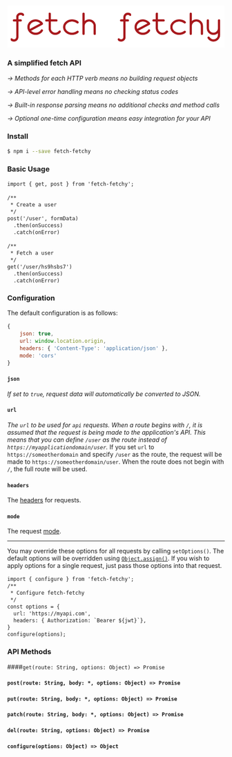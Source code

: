 ![logo](https://github.com/adrice727/fetch-fetchy/raw/develop/logo.png)
### A simplified fetch API

*→ Methods for each HTTP verb means no building request objects*

*→ API-level error handling means no checking status codes*

*→ Built-in response parsing means no additional checks and method calls*

*→ Optional one-time configuration means easy integration for your API*

### Install
```bash
$ npm i --save fetch-fetchy
```
### Basic Usage
```
import { get, post } from 'fetch-fetchy';

/**
 * Create a user
 */
post('/user', formData)
  .then(onSuccess)
  .catch(onError)

/**
 * Fetch a user
 */
get('/user/hs9hsbs7')
  .then(onSuccess)
  .catch(onError)
```


### Configuration
The default configuration is as follows:
```javascript
{
	json: true,
	url: window.location.origin,
	headers: { 'Content-Type': 'application/json' },
	mode: 'cors'
}
```

#### **`json`**

*If set to `true`, request data will automatically be converted to JSON.*

#### **`url`**

*The `url` to be used for `api` requests.  When a route begins with `/`, it is assumed that the request is being made to the application's API.  This means that you can define `/user` as the route instead of `https://myapplicationdomain/user`.*  If you set `url` to `https://someotherdomain` and specify `/user` as the route, the request will be made to `https://someotherdomain/user`.  When the route does not begin with `/`, the full route will be used.

#### **`headers`**

The [headers](https://developer.mozilla.org/en-US/docs/Web/API/Request/headers) for requests.

#### **`mode`**

 The request [mode](https://developer.mozilla.org/en-US/docs/Web/API/Request/mode).

----------

You may override these options for all requests by calling `setOptions()`.  The default options will be overridden using [`Object.assign()`](https://developer.mozilla.org/en-US/docs/Web/JavaScript/Reference/Global_Objects/Object/assign).  If you wish to apply options for a single request, just pass those options into that request.
```
import { configure } from 'fetch-fetchy';
/**
 * Configure fetch-fetchy
 */
const options = {
  url: 'https://myapi.com',
  headers: { Authorization: `Bearer ${jwt}`},
}
configure(options);
```

### API Methods
####`get(route: String, options: Object) => Promise`

#### `post(route: String, body: *, options: Object) => Promise`

#### `put(route: String, body: *, options: Object) => Promise`

#### `patch(route: String, body: *, options: Object) => Promise`

#### `del(route: String, options: Object) => Promise`

#### `configure(options: Object) => Object`






